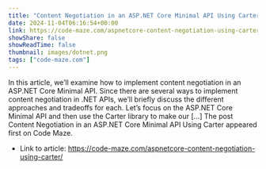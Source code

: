```yaml
---
title: "Content Negotiation in an ASP.NET Core Minimal API Using Carter"
date: 2024-11-04T06:16:54+00:00
link: https://code-maze.com/aspnetcore-content-negotiation-using-carter/
showShare: false
showReadTime: false
thumbnail: images/dotnet.png
tags: ["code-maze.com"]
---
```

In this article, we’ll examine how to implement content negotiation in an ASP.NET Core Minimal API. Since there are several ways to implement content negotiation in .NET APIs, we’ll briefly discuss the different approaches and tradeoffs for each. Let’s focus on the ASP.NET Core Minimal API and then use the Carter library to make our […]
The post Content Negotiation in an ASP.NET Core Minimal API Using Carter appeared first on Code Maze.

- Link to article: https://code-maze.com/aspnetcore-content-negotiation-using-carter/